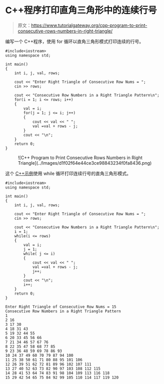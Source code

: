 # C++程序打印直角三角形中的连续行号

> 原文：<https://www.tutorialgateway.org/cpp-program-to-print-consecutive-rows-numbers-in-right-triangle/>

编写一个 C++程序，使用 for 循环以直角三角形模式打印连续的行号。

```
#include<iostream>
using namespace std;

int main()
{
	int i, j, val, rows;

    cout << "Enter Right Triangle of Consecutive Row Nums = ";
    cin >> rows;

    cout << "Consecutive Row Numbers in a Right Triangle Pattern\n"; 
    for(i = 1; i <= rows; i++)
    {
        val = i;
    	for(j = 1; j <= i; j++)
		{
            cout << val << " ";
            val =val + rows - j;
        }
        cout << "\n";
    }		
 	return 0;
}
```

<figure class="wp-block-image size-large">![C++ Program to Print Consecutive Rows Numbers in Right Triangle](../Images/d1f02f64e44ce3ce98843234f0fa8436.png)</figure>

这个 [C++示例](https://www.tutorialgateway.org/cpp-programs/)使用 while 循环打印连续行号的直角三角形模式。

```
#include<iostream>
using namespace std;

int main()
{
	int i, j, val, rows;

    cout << "Enter Right Triangle of Consecutive Row Nums = ";
    cin >> rows;

    cout << "Consecutive Row Numbers in a Right Triangle Pattern\n"; 
    i = 1;
    while(i <= rows)
    {
        val = i;
        j = 1;
    	while( j <= i)
		{
            cout << val << " ";
            val =val + rows - j;
            j++;
        }
        cout << "\n";
        i++;
    }		
 	return 0;
}
```

```
Enter Right Triangle of Consecutive Row Nums = 15
Consecutive Row Numbers in a Right Triangle Pattern
1 
2 16 
3 17 30 
4 18 31 43 
5 19 32 44 55 
6 20 33 45 56 66 
7 21 34 46 57 67 76 
8 22 35 47 58 68 77 85 
9 23 36 48 59 69 78 86 93 
10 24 37 49 60 70 79 87 94 100 
11 25 38 50 61 71 80 88 95 101 106 
12 26 39 51 62 72 81 89 96 102 107 111 
13 27 40 52 63 73 82 90 97 103 108 112 115 
14 28 41 53 64 74 83 91 98 104 109 113 116 118 
15 29 42 54 65 75 84 92 99 105 110 114 117 119 120 
```